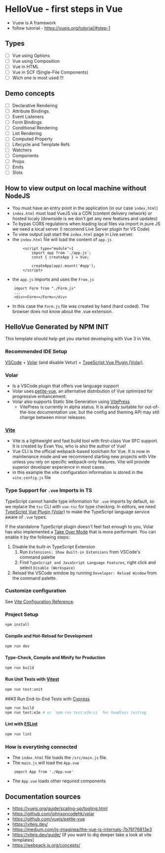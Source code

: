 # HelloVue - first steps in Vue
* Vuew is A framework 
* follow tutorial - https://vuejs.org/tutorial/#step-1

## Types
* [ ] Vue using Options
* [ ] Vue using Composition
* [ ] Vue in HTML
* [ ] Vue in SCF (Single-File Components)
* [ ] Wich one is most used !!!

## Demo concepts
* [ ] Declarative Rendering 
* [ ] Attribute Bindings 
* [ ] Event Listeners 
* [ ] Form Bindings 
* [ ] Conditional Rendering 
* [ ] List Rendering 
* [ ] Computed Property 
* [ ] Lifecycle and Template Refs 
* [ ] Watchers 
* [ ] Components 
* [ ] Props
* [ ] Emits 
* [ ] Slots 

## How to view output on local machine without NodeJS
* You must have an entry point in the application (in our case `index.html`)
* `index.html` must load VueJS via a CDN (content delivery network) or hosted localy (downside is we don't get any new features and updates)
* To bypas CORS regulations when loading local files via import in pure JS we need a local server (I recomend Live Server plugin for VS Code)
* To view output just start the `index.html` page in Live server.
* the `index.html` file will load the content of `app.js`
```
        <script type="module">1
            import app from './app.js';
            const { createApp } = Vue;

            createApp(app).mount('#app');
        </script>
```
* the `app.js` imports and uses the `From.js`
```
    import Form from "./Form.js"
    ...
    <div><Form></Form></div>
```
* In this case the `Form.js` file was created by hand (hard coded). The browser does not know about the .vue extension.

## HelloVue Generated by NPM INIT

This template should help get you started developing with Vue 3 in Vite.

### Recommended IDE Setup

[VSCode](https://code.visualstudio.com/) + [Volar](https://marketplace.visualstudio.com/items?itemName=Vue.volar) (and disable Vetur) + [TypeScript Vue Plugin (Volar)](https://marketplace.visualstudio.com/items?itemName=Vue.vscode-typescript-vue-plugin).

### Volar 
* Is a VSCode plugin that offers vue language support
* Volar uses [petite-vue](https://github.com/vuejs/petite-vue), an alternative distribution of Vue optimized for progressive enhancement.
* Volar also supports Static Site Generation using [VitePress](https://vitepress.vuejs.org/guide/what-is-vitepress.html)
    * VitePress is currently in alpha status. It is already suitable for out-of-the-box documentation use, but the config and theming API may still change between minor releases.

### [Vite](https://vitejs.dev/)
* Vite is a lightweight and fast build tool with first-class Vue SFC support. It is created by Evan You, who is also the author of Vue!
* Vue CLI is the official webpack-based toolchain for Vue. It is now in maintenance mode and we recommend starting new projects with Vite unless you rely on specific webpack-only features. Vite will provide superior developer experience in most cases.
* in this example the vite configuration information is stored in the `vite.config.js` file

### Type Support for `.vue` Imports in TS

TypeScript cannot handle type information for `.vue` imports by default, so we replace the `tsc` CLI with `vue-tsc` for type checking. In editors, we need [TypeScript Vue Plugin (Volar)](https://marketplace.visualstudio.com/items?itemName=Vue.vscode-typescript-vue-plugin) to make the TypeScript language service aware of `.vue` types.

If the standalone TypeScript plugin doesn't feel fast enough to you, Volar has also implemented a [Take Over Mode](https://github.com/johnsoncodehk/volar/discussions/471#discussioncomment-1361669) that is more performant. You can enable it by the following steps:

1. Disable the built-in TypeScript Extension
    1) Run `Extensions: Show Built-in Extensions` from VSCode's command palette
    2) Find `TypeScript and JavaScript Language Features`, right click and select `Disable (Workspace)`
2. Reload the VSCode window by running `Developer: Reload Window` from the command palette.

### Customize configuration

See [Vite Configuration Reference](https://vitejs.dev/config/).

### Project Setup

```sh
npm install
```

#### Compile and Hot-Reload for Development

```sh
npm run dev
```

#### Type-Check, Compile and Minify for Production

```sh
npm run build
```

#### Run Unit Tests with [Vitest](https://vitest.dev/)

```sh
npm run test:unit
```

###3 Run End-to-End Tests with [Cypress](https://www.cypress.io/)

```sh
npm run build
npm run test:e2e # or `npm run test:e2e:ci` for headless testing
```

#### Lint with [ESLint](https://eslint.org/)

```sh
npm run lint
```

### How is everytinhg connected
* The `index.html` file loads the `/src/main.js` file.
* The `main.js` will load the `App.vue` 
```
    import App from './App.vue'
```
* The `App.vue` loads other required components

## Documentation sources
* https://vuejs.org/guide/scaling-up/tooling.html
* https://github.com/johnsoncodehk/volar
* https://github.com/vuejs/petite-vue
* https://vitejs.dev/
* https://medium.com/js-imaginea/the-vue-js-internals-7b76f76813e3
* https://vitejs.dev/guide/ (If you want to dig deeper take a look at vite templates)
* https://webpack.js.org/concepts/
